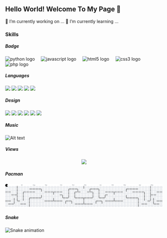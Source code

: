 ## Hello World!  Welcome To My Page 👋

<!--
**erwineka05/erwineka05** is a ✨ _special_ ✨ repository because its `README.md` (this file) appears on your GitHub profile.

Here are some ideas to get you started:

- 🔭 I’m currently working on ...
- 🌱 I’m currently learning ...
- 👯 I’m looking to collaborate on ...
- 🤔 I’m looking for help with ...
- 💬 Ask me about ...
- 📫 How to reach me: ...
- 😄 Pronouns: ...
- ⚡ Fun fact: ...
-->
🔭 I’m currently working on ...
🌱 I’m currently learning ...
###  Skills
##### Badge 
<div align="left">
  <img src="https://cdn.jsdelivr.net/gh/devicons/devicon/icons/python/python-original.svg" height="40" alt="python logo"  />
  <img width="12" />
  <img src="https://cdn.jsdelivr.net/gh/devicons/devicon/icons/javascript/javascript-original.svg" height="40" alt="javascript logo"  />
  <img width="12" />
  <img src="https://cdn.jsdelivr.net/gh/devicons/devicon/icons/html5/html5-original.svg" height="40" alt="html5 logo"  />
  <img width="12" />
  <img src="https://cdn.jsdelivr.net/gh/devicons/devicon/icons/css3/css3-original.svg" height="40" alt="css3 logo"  />
  <img width="12" />
  <img src="https://cdn.jsdelivr.net/gh/devicons/devicon/icons/php/php-original.svg" height="40" alt="php logo"  />
</div>

##### Languages
<img src="https://img.shields.io/badge/JavaScript-323330?style=for-the-badge&logo=javascript&logoColor=F7DF1E" />
<img src="https://img.shields.io/badge/HTML5-E34F26?style=for-the-badge&logo=html5&logoColor=white" />
<img src="https://img.shields.io/badge/CSS3-1572B6?style=for-the-badge&logo=css3&logoColor=white" />
<img src="https://img.shields.io/badge/Python-FFD43B?style=for-the-badge&logo=python&logoColor=blue" />
<img src="https://img.shields.io/badge/PHP-777BB4?style=for-the-badge&logo=php&logoColor=white" />

##### Design
<img src="https://img.shields.io/badge/Adobe%20Illustrator-FF9A00?style=for-the-badge&logo=adobe%20illustrator&logoColor=white" />
<img src="https://img.shields.io/badge/blender-%23F5792A.svg?style=for-the-badge&logo=blender&logoColor=white" />
<img src="https://img.shields.io/badge/Figma-F24E1E?style=for-the-badge&logo=figma&logoColor=white
"/>
<img src="https://img.shields.io/badge/Adobe%20Premiere%20Pro-9999FF?style=for-the-badge&logo=Adobe%20Premiere%20Pro&logoColor=white" />
<img src="https://img.shields.io/badge/Adobe%20Photoshop-31A8FF?style=for-the-badge&logo=Adobe%20Photoshop&logoColor=black" />
<img src="https://img.shields.io/badge/Canva-%2300C4CC.svg?&style=for-the-badge&logo=Canva&logoColor=white" />

##### Music
![Alt text](https://spotify-recently-played-readme.vercel.app/api?user=31bnbvwivtvd7aepjggwzre2hbse)

##### Views
<div align="center">
  <img src="https://profile-counter.glitch.me/erwineka05/count.svg?"  />
</div>

##### Pacman

<picture>
  <source media="(prefers-color-scheme: dark)" srcset="https://raw.githubusercontent.com/erwineka05/erwineka05/output/pacman-contribution-graph-dark.svg">
  <source media="(prefers-color-scheme: light)" srcset="https://raw.githubusercontent.com/erwineka05/erwineka05/output/pacman-contribution-graph.svg">
  <img alt="pacman contribution graph" src="https://raw.githubusercontent.com/erwineka05/erwineka05/output/pacman-contribution-graph.svg">
</picture>

##### Snake

<img src="https://raw.githubusercontent.com/erwineka05/erwineka05/output/snake.svg" alt="Snake animation" />

###


